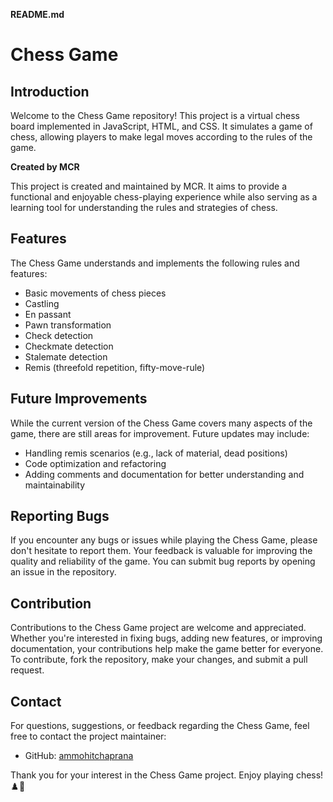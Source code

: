 **README.md**

# Chess Game

## Introduction

Welcome to the Chess Game repository! This project is a virtual chess board implemented in JavaScript, HTML, and CSS. It simulates a game of chess, allowing players to make legal moves according to the rules of the game.

**Created by MCR**

This project is created and maintained by MCR. It aims to provide a functional and enjoyable chess-playing experience while also serving as a learning tool for understanding the rules and strategies of chess.

## Features

The Chess Game understands and implements the following rules and features:

- Basic movements of chess pieces
- Castling
- En passant
- Pawn transformation
- Check detection
- Checkmate detection
- Stalemate detection
- Remis (threefold repetition, fifty-move-rule)

## Future Improvements

While the current version of the Chess Game covers many aspects of the game, there are still areas for improvement. Future updates may include:

- Handling remis scenarios (e.g., lack of material, dead positions)
- Code optimization and refactoring
- Adding comments and documentation for better understanding and maintainability

## Reporting Bugs

If you encounter any bugs or issues while playing the Chess Game, please don't hesitate to report them. Your feedback is valuable for improving the quality and reliability of the game. You can submit bug reports by opening an issue in the repository.

## Contribution

Contributions to the Chess Game project are welcome and appreciated. Whether you're interested in fixing bugs, adding new features, or improving documentation, your contributions help make the game better for everyone. To contribute, fork the repository, make your changes, and submit a pull request.

## Contact

For questions, suggestions, or feedback regarding the Chess Game, feel free to contact the project maintainer:

- GitHub: [ammohitchaprana](https://github.com/ammohitchaprana)

Thank you for your interest in the Chess Game project. Enjoy playing chess! ♟️👑
